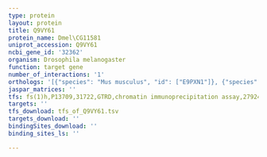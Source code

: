 ```yaml
---
type: protein
layout: protein
title: Q9VY61
protein_name: Dmel\CG11581
uniprot_accession: Q9VY61
ncbi_gene_id: '32362'
organism: Drosophila melanogaster
function: target gene
number_of_interactions: '1'
orthologs: '[{"species": "Mus musculus", "id": ["E9PXN1"]}, {"species": "Rattus norvegicus", "id": ["G3V7D3"]}, {"species": "Caenorhabditis elegans", "id": ["<a href=\"/protein/p20784\">P20784</a>"]}]'
jaspar_matrices: ''
tfs: fs(1)h,P13709,31722,GTRD,chromatin immunoprecipitation assay,27924024%5Buid%5D,No
targets: ''
tfs_download: tfs_of_Q9VY61.tsv
targets_download: ''
bindingSites_download: ''
binding_sites_ls: ''

---
```

